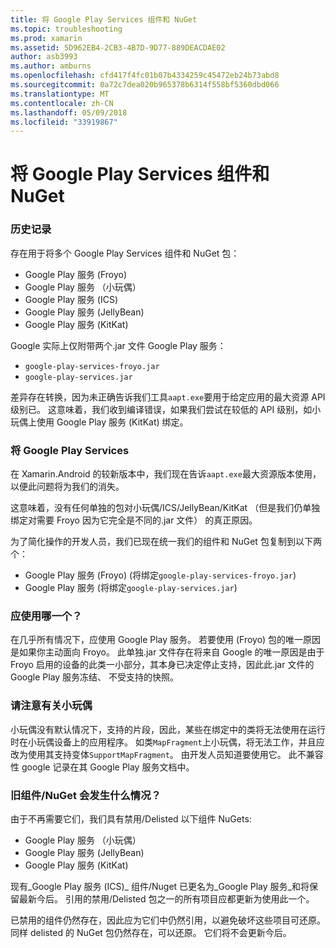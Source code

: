 ```yaml
---
title: 将 Google Play Services 组件和 NuGet
ms.topic: troubleshooting
ms.prod: xamarin
ms.assetid: 5D962EB4-2CB3-4B7D-9D77-889DEACDAE02
author: asb3993
ms.author: amburns
ms.openlocfilehash: cfd417f4fc01b07b4334259c45472eb24b73abd8
ms.sourcegitcommit: 0a72c7dea020b965378b6314f558bf5360dbd066
ms.translationtype: MT
ms.contentlocale: zh-CN
ms.lasthandoff: 05/09/2018
ms.locfileid: "33919867"
---
```

# <a name="unifying-google-play-services-components-and-nuget"></a>将 Google Play Services 组件和 NuGet

### <a name="history"></a>历史记录

存在用于将多个 Google Play Services 组件和 NuGet 包：

-   Google Play 服务 (Froyo)
-   Google Play 服务 （小玩偶）
-   Google Play 服务 (ICS)
-   Google Play 服务 (JellyBean)
-   Google Play 服务 (KitKat)

Google 实际上仅附带两个.jar 文件 Google Play 服务：

-   `google-play-services-froyo.jar`
-   `google-play-services.jar`

差异存在转换，因为未正确告诉我们工具`aapt.exe`要用于给定应用的最大资源 API 级别已。 这意味着，我们收到编译错误，如果我们尝试在较低的 API 级别，如小玩偶上使用 Google Play 服务 (KitKat) 绑定。

### <a name="unifying-google-play-services"></a>将 Google Play Services

在 Xamarin.Android 的较新版本中，我们现在告诉`aapt.exe`最大资源版本使用，以便此问题将为我们的消失。

这意味着，没有任何单独的包对小玩偶/ICS/JellyBean/KitKat （但是我们仍单独绑定对需要 Froyo 因为它完全是不同的.jar 文件） 的真正原因。

为了简化操作的开发人员，我们已现在统一我们的组件和 NuGet 包复制到以下两个：

-   Google Play 服务 (Froyo) (将绑定`google-play-services-froyo.jar`)
-   Google Play 服务 (将绑定`google-play-services.jar`)

### <a name="which-one-should-be-used"></a>应使用哪一个？

在几乎所有情况下，应使用 Google Play 服务。 若要使用 (Froyo) 包的唯一原因是如果你主动面向 Froyo。 此单独.jar 文件存在将来自 Google 的唯一原因是由于 Froyo 启用的设备的此类一小部分，其本身已决定停止支持，因此此.jar 文件的 Google Play 服务冻结、 不受支持的快照。

### <a name="note-about-gingerbread"></a>请注意有关小玩偶

小玩偶没有默认情况下，支持的片段，因此，某些在绑定中的类将无法使用在运行时在小玩偶设备上的应用程序。 如类`MapFragment`上小玩偶，将无法工作，并且应改为使用其支持变体`SupportMapFragment`。 由开发人员知道要使用它。 此不兼容性 google 记录在其 Google Play 服务文档中。

### <a name="what-happens-to-the-old-componentsnugets"></a>旧组件/NuGet 会发生什么情况？

由于不再需要它们，我们具有禁用/Delisted 以下组件 NuGets:

-   Google Play 服务 （小玩偶）
-   Google Play 服务 (JellyBean)
-   Google Play 服务 (KitKat)

现有_Google Play 服务 (ICS)_ 组件/Nuget 已更名为_Google Play 服务_和将保留最新今后。 引用的禁用/Delisted 包之一的所有项目应都更新为使用此一个。

已禁用的组件仍然存在，因此应为它们中仍然引用，以避免破坏这些项目可还原。 同样 delisted 的 NuGet 包仍然存在，可以还原。 它们将不会更新今后。

